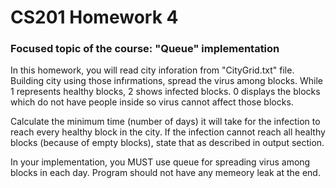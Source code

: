# CS201 Homework 4

### Focused topic of the course: "Queue" implementation 

In this homework, you will read city inforation from "CityGrid.txt" file.
Building city using those infırmations, spread the virus among blocks. While 1 represents healthy blocks, 2 shows infected blocks. 
0 displays the blocks which do not have people inside so virus cannot affect those blocks.

Calculate the minimum time (number of days) it will take for the infection to reach every healthy block in the city. 
If the infection cannot reach all healthy blocks (because of empty blocks), state that as described in output section.

In your implementation, you MUST use queue for spreading virus among blocks in each day. Program should not have any memeory leak at the end.
